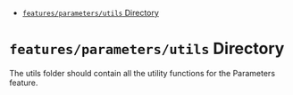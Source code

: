 <!-- START doctoc generated TOC please keep comment here to allow auto update -->
<!-- DON'T EDIT THIS SECTION, INSTEAD RE-RUN doctoc TO UPDATE -->

- [`features/parameters/utils` Directory](#featuresparametersutils-directory)

<!-- END doctoc generated TOC please keep comment here to allow auto update -->

# `features/parameters/utils` Directory

The utils folder should contain all the utility functions for the Parameters feature.

